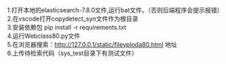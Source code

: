1.打开本地的elasticsearch-7.8.0文件,运行bat文件。（否则后端程序会提示报错）  
2.在vscode打开copydetect_syn文件作为根目录  
3.安装依赖包 pip install -r requirements.txt  
4.运行Webclass80.py文件  
5.在浏览器搜索：http://127.0.0.1/static/fileyploda80.html 地址  
6.上传待检索代码（sys_test目录下有测试文件）  
